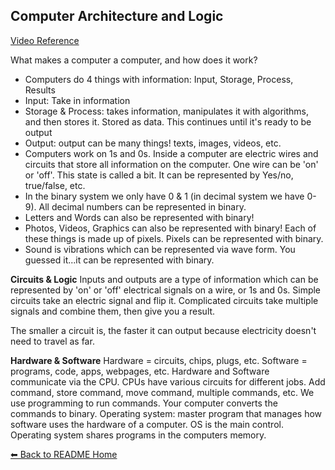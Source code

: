 ## Computer Architecture and Logic

[Video Reference](https://www.youtube.com/watch?v=OAx_6-wdslM&list=PLzdnOPI1iJNcsRwJhvksEo1tJqjIqWbN-&index=1)

What makes a computer a computer, and how does it work?
* Computers do 4 things with information: Input, Storage, Process, Results
* Input: Take in information
* Storage & Process: takes information, manipulates it with algorithms, and then stores it. Stored as data. This continues until it's ready to be output
* Output: output can be many things! texts, images, videos, etc.
* Computers work on 1s and 0s. Inside a computer are electric wires and circuits that store all information on the computer. One wire can be 'on' or 'off'. This state is called a bit. It can be represented by Yes/no, true/false, etc. 
* In the binary system we only have 0 & 1 (in decimal system we have 0-9). All decimal numbers can be represented in binary. 
* Letters and Words can also be represented with binary! 
* Photos, Videos, Graphics can also be represented with binary! Each of these things is made up of pixels. Pixels can be represented with binary. 
* Sound is vibrations which can be represented via wave form. You guessed it...it can be represented with binary. 

**Circuits & Logic**
Inputs and outputs are a type of information which can be represented by 'on' or 'off' electrical signals on a wire, or 1s and 0s. Simple circuits take an electric signal and flip it. Complicated circuits take multiple signals and combine them, then give you a result. 

The smaller a circuit is, the faster it can output because electricity doesn't need to travel as far. 

**Hardware & Software**
Hardware = circuits, chips, plugs, etc.
Software = programs, code, apps, webpages, etc.
Hardware and Software communicate via the CPU. CPUs have various circuits for different jobs. Add command, store command, move command, multiple commands, etc. We use programming to run commands. Your computer converts the commands to binary. 
Operating system: master program that manages how software uses the hardware of a computer. OS is the main control. Operating system shares programs in the computers memory. 


[⬅ Back to README Home](README.md)